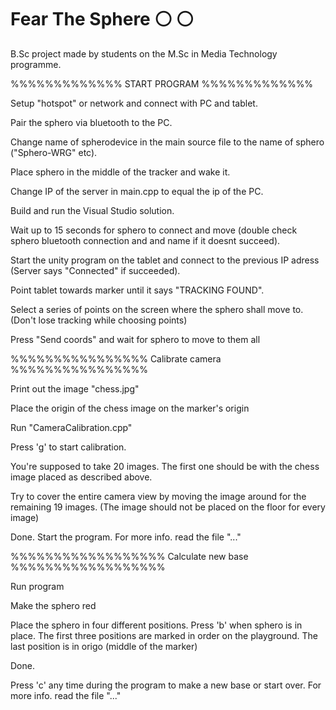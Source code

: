 ﻿# Fear The Sphere :white_circle: :white_circle:
B.Sc project made by students on the M.Sc in Media Technology programme. 

%%%%%%%%%%%%%
START PROGRAM
%%%%%%%%%%%%%

Setup "hotspot" or network and connect with PC and tablet.

Pair the sphero via bluetooth to the PC.

Change name of spherodevice in the main source file to the name of sphero ("Sphero-WRG" etc).

Place sphero in the middle of the tracker and wake it.

Change IP of the server in main.cpp to equal the ip of the PC.

Build and run the Visual Studio solution.

Wait up to 15 seconds for sphero to connect and move (double check sphero bluetooth connection and and name if it doesnt succeed).

Start the unity program on the tablet and connect to the previous IP adress (Server says "Connected" if succeeded).

Point tablet towards marker until it says "TRACKING FOUND".

Select a series of points on the screen where the sphero shall move to. (Don't lose tracking while choosing points)

Press "Send coords" and wait for sphero to move to them all

%%%%%%%%%%%%%%%%
Calibrate camera
%%%%%%%%%%%%%%%%

Print out the image "chess.jpg"

Place the origin of the chess image on the marker's origin

Run "CameraCalibration.cpp"

Press 'g' to start calibration.

You're supposed to take 20 images.
The first one should be with the chess image placed as described above.

Try to cover the entire camera view by moving the image around for the remaining 19 images.
(The image should not be placed on the floor for every image)

Done. Start the program.
For more info. read the file "..."

%%%%%%%%%%%%%%%%%%
Calculate new base
%%%%%%%%%%%%%%%%%%

Run program

Make the sphero red

Place the sphero in four different positions. Press 'b' when sphero is in place.
The first three positions are marked in order on the playground.
The last position is in origo (middle of the marker)

Done.

Press 'c' any time during the program to make a new base or start over.
For more info. read the file "..."